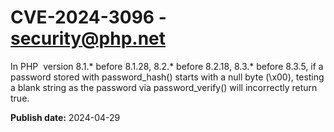 # CVE-2024-3096 - security@php.net

In PHP  version 8.1.* before 8.1.28, 8.2.* before 8.2.18, 8.3.* before 8.3.5, if a password stored with password_hash() starts with a null byte (\x00), testing a blank string as the password via password_verify() will incorrectly return true.



**Publish date:** 2024-04-29
